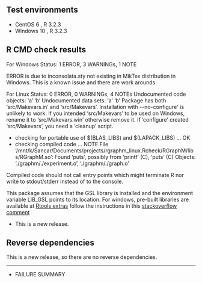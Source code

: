 ## Test environments
* CentOS 6 , R 3.2.3
* Windows 10 , R 3.2.3
## R CMD check results

For Windows
Status: 1 ERROR, 3 WARNINGs, 1 NOTE

ERROR is due to inconsolata.sty not existing in MikTex distribution in Windows. This is a known issue and there are work arounds

For Linux 
Status: 0 ERROR, 0 WARNINGs, 4 NOTEs
Undocumented code objects:
  ‘a’ ‘b’
Undocumented data sets:
  ‘a’ ‘b’
Package has both ‘src/Makevars.in’ and ‘src/Makevars’.
Installation with --no-configure' is unlikely to work.  If you intended
‘src/Makevars’ to be used on Windows, rename it to ‘src/Makevars.win’
otherwise remove it.  If ‘configure’ created ‘src/Makevars’, you need a
‘cleanup’ script.
* checking for portable use of $(BLAS_LIBS) and $(LAPACK_LIBS) ... OK
* checking compiled code ... NOTE
File ‘/mnt/k/Sancar/Documents/projects/rgraphm_linux.Rcheck/RGraphM/libs/RGraphM.so’:
  Found ‘puts’, possibly from ‘printf’ (C), ‘puts’ (C)
    Objects: ‘./graphm/./experiment.o’, ‘./graphm/./graph.o’

Compiled code should not call entry points which might terminate R nor
write to stdout/stderr instead of to the console.


This package assumes that the GSL library is installed and the environment variable LIB_GSL points to its location. For windows, pre-built libraries are available at [Rtools extras](https://www.stats.ox.ac.uk/pub/Rtools/goodies/multilib/)
follow the instructions in this [stackoverflow comment](https://stackoverflow.com/a/23666023/394963)

* This is a new release.

## Reverse dependencies

This is a new release, so there are no reverse dependencies.

---

  
* FAILURE SUMMARY

